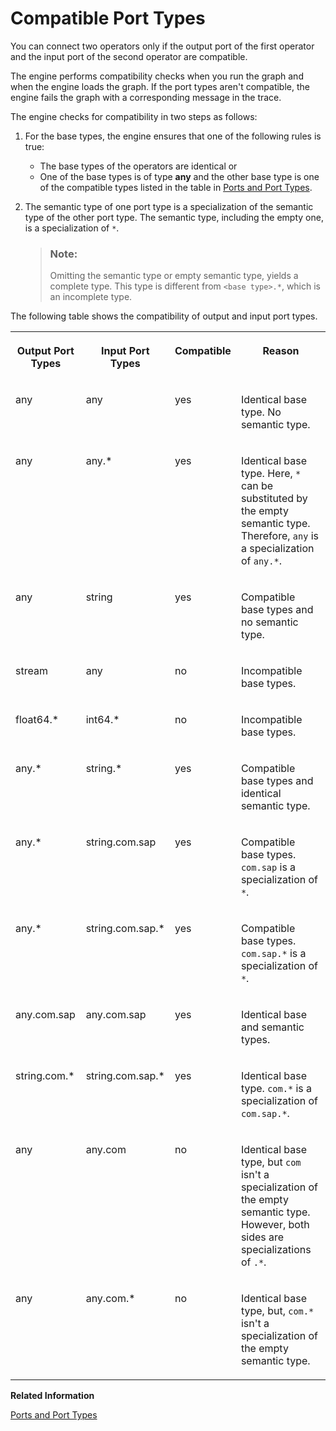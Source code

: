 <!-- loio45ae47e451fa4a88abfd48d220c543c9 -->

# Compatible Port Types

You can connect two operators only if the output port of the first operator and the input port of the second operator are compatible.



The engine performs compatibility checks when you run the graph and when the engine loads the graph. If the port types aren't compatible, the engine fails the graph with a corresponding message in the trace.

The engine checks for compatibility in two steps as follows:

1.  For the base types, the engine ensures that one of the following rules is true:
    -   The base types of the operators are identical or
    -   One of the base types is of type **any** and the other base type is one of the compatible types listed in the table in [Ports and Port Types](ports-and-port-types-6789999.md).

2.  The semantic type of one port type is a specialization of the semantic type of the other port type. The semantic type, including the empty one, is a specialization of `*`.

    > ### Note:  
    > Omitting the semantic type or empty semantic type, yields a complete type. This type is different from `<base type>.*`, which is an incomplete type.


The following table shows the compatibility of output and input port types.


<table>
<tr>
<th valign="top">

Output Port Types

</th>
<th valign="top">

Input Port Types

</th>
<th valign="top">

Compatible

</th>
<th valign="top">

Reason

</th>
</tr>
<tr>
<td valign="top">

any

</td>
<td valign="top">

any

</td>
<td valign="top">

yes

</td>
<td valign="top">

Identical base type. No semantic type.

</td>
</tr>
<tr>
<td valign="top">

any

</td>
<td valign="top">

any.\*

</td>
<td valign="top">

yes

</td>
<td valign="top">

Identical base type. Here, `*` can be substituted by the empty semantic type. Therefore, `any` is a specialization of `any.*`.

</td>
</tr>
<tr>
<td valign="top">

any

</td>
<td valign="top">

string

</td>
<td valign="top">

yes

</td>
<td valign="top">

Compatible base types and no semantic type.

</td>
</tr>
<tr>
<td valign="top">

stream

</td>
<td valign="top">

any

</td>
<td valign="top">

no

</td>
<td valign="top">

Incompatible base types.

</td>
</tr>
<tr>
<td valign="top">

float64.\*

</td>
<td valign="top">

int64.\*

</td>
<td valign="top">

no

</td>
<td valign="top">

Incompatible base types.

</td>
</tr>
<tr>
<td valign="top">

any.\*

</td>
<td valign="top">

string.\*

</td>
<td valign="top">

yes

</td>
<td valign="top">

Compatible base types and identical semantic type.

</td>
</tr>
<tr>
<td valign="top">

any.\*

</td>
<td valign="top">

string.com.sap

</td>
<td valign="top">

yes

</td>
<td valign="top">

Compatible base types. `com.sap` is a specialization of `*`.

</td>
</tr>
<tr>
<td valign="top">

any.\*

</td>
<td valign="top">

string.com.sap.\*

</td>
<td valign="top">

yes

</td>
<td valign="top">

Compatible base types. `com.sap.*` is a specialization of `*`.

</td>
</tr>
<tr>
<td valign="top">

any.com.sap

</td>
<td valign="top">

any.com.sap

</td>
<td valign="top">

yes

</td>
<td valign="top">

Identical base and semantic types.

</td>
</tr>
<tr>
<td valign="top">

string.com.\*

</td>
<td valign="top">

string.com.sap.\*

</td>
<td valign="top">

yes

</td>
<td valign="top">

Identical base type. `com.*` is a specialization of `com.sap.*`.

</td>
</tr>
<tr>
<td valign="top">

any

</td>
<td valign="top">

any.com

</td>
<td valign="top">

no

</td>
<td valign="top">

Identical base type, but `com` isn't a specialization of the empty semantic type. However, both sides are specializations of `.*`.

</td>
</tr>
<tr>
<td valign="top">

any

</td>
<td valign="top">

any.com.\*

</td>
<td valign="top">

no

</td>
<td valign="top">

Identical base type, but, `com.*` isn't a specialization of the empty semantic type.

</td>
</tr>
</table>

**Related Information**  


[Ports and Port Types](ports-and-port-types-6789999.md "The operator uses ports as an interface to communicate between operators in a graph.")

